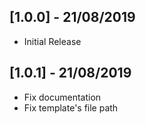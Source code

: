 ## [1.0.0] - 21/08/2019

* Initial Release

## [1.0.1] - 21/08/2019

* Fix documentation
* Fix template's file path
